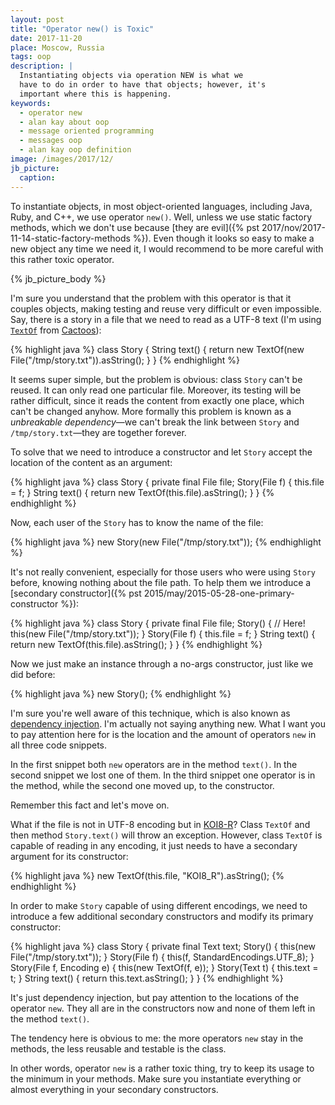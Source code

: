 ```yaml
---
layout: post
title: "Operator new() is Toxic"
date: 2017-11-20
place: Moscow, Russia
tags: oop
description: |
  Instantiating objects via operation NEW is what we
  have to do in order to have that objects; however, it's
  important where this is happening.
keywords:
  - operator new
  - alan kay about oop
  - message oriented programming
  - messages oop
  - alan kay oop definition
image: /images/2017/12/
jb_picture:
  caption:
---
```


To instantiate objects, in most object-oriented languages,
including Java, Ruby, and C++, we use operator `new()`. Well, unless
we use static factory methods, which we don't use because
[they are evil]({% pst 2017/nov/2017-11-14-static-factory-methods %}).
Even though it looks so easy to make a new object any time we need it,
I would recommend to be more careful with this rather toxic operator.

<!--more-->

{% jb_picture_body %}

I'm sure you understand that the problem with this operator is that
it couples objects, making testing and reuse very difficult or even impossible.
Say, there is a story in a file that we need to read as a UTF-8 text
(I'm using
[`TextOf`](http://static.javadoc.io/org.cactoos/cactoos/0.25.6/org/cactoos/text/TextOf.html)
from [Cactoos](http://www.cactoos.org)):

{% highlight java %}
class Story {
  String text() {
    return new TextOf(new File("/tmp/story.txt")).asString();
  }
}
{% endhighlight %}

It seems super simple, but the problem is obvious: class `Story` can't
be reused. It can only read one particular file. Moreover, its testing
will be rather difficult, since it reads the content from exactly one place,
which can't be changed anyhow. More formally this problem is known as a
_unbreakable dependency_&mdash;we can't break the link between `Story`
and `/tmp/story.txt`&mdash;they are together forever.

To solve that we need to introduce a constructor and let `Story` accept
the location of the content as an argument:

{% highlight java %}
class Story {
  private final File file;
  Story(File f) {
    this.file = f;
  }
  String text() {
    return new TextOf(this.file).asString();
  }
}
{% endhighlight %}

Now, each user of the `Story` has to know the name of the file:

{% highlight java %}
new Story(new File("/tmp/story.txt"));
{% endhighlight %}

It's not really
convenient, especially for those users who were using `Story` before, knowing
nothing about the file path. To help them we introduce
a [secondary constructor]({% pst 2015/may/2015-05-28-one-primary-constructor %}):

{% highlight java %}
class Story {
  private final File file;
  Story() { // Here!
    this(new File("/tmp/story.txt"));
  }
  Story(File f) {
    this.file = f;
  }
  String text() {
    return new TextOf(this.file).asString();
  }
}
{% endhighlight %}

Now we just make an instance through a no-args constructor, just like
we did before:

{% highlight java %}
new Story();
{% endhighlight %}

I'm sure you're well aware of this technique, which is also known
as [dependency injection](http://martinfowler.com/articles/injection.html).
I'm actually not saying anything new. What I want you to pay attention here for is
the location and the amount of operators `new` in all three code snippets.

In the first snippet both `new` operators are in the method `text()`.
In the second snippet we lost one of them. In the third snippet one operator
is in the method, while the second one moved up, to the constructor.

Remember this fact and let's move on.

What if the file is not in UTF-8 encoding but in [KOI8-R](https://en.wikipedia.org/wiki/KOI8-R)?
Class `TextOf` and then method `Story.text()` will throw an exception.
However, class `TextOf` is capable of reading in any encoding, it just
needs to have a secondary argument for its constructor:

{% highlight java %}
new TextOf(this.file, "KOI8_R").asString();
{% endhighlight %}

In order to make `Story` capable of using different encodings, we need to
introduce a few additional secondary constructors and modify its primary
constructor:

{% highlight java %}
class Story {
  private final Text text;
  Story() {
    this(new File("/tmp/story.txt"));
  }
  Story(File f) {
    this(f, StandardEncodings.UTF_8);
  }
  Story(File f, Encoding e) {
    this(new TextOf(f, e));
  }
  Story(Text t) {
    this.text = t;
  }
  String text() {
    return this.text.asString();
  }
}
{% endhighlight %}

It's just dependency injection, but pay attention to the locations
of the operator `new`. They all are in the
constructors now and none of them left in the method `text()`.

The tendency here is obvious to me: the more operators `new` stay in the
methods, the less reusable and testable is the class.

In other words, operator `new` is a rather toxic thing, try to keep its
usage to the minimum in your methods. Make sure you instantiate everything
or almost everything in your secondary constructors.



